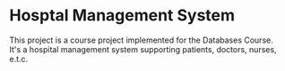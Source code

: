 # Hosptal Management System 
  
This project is a course project implemented for the Databases Course.  
It's a hospital management system supporting patients, doctors, nurses, e.t.c.  
